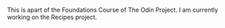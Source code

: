 This is apart of the Foundations Course of The Odin Project.
I am currently working on the Recipes project.